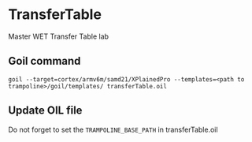 # TransferTable
Master WET Transfer Table lab

## Goil command

```goil --target=cortex/armv6m/samd21/XPlainedPro --templates=<path to trampoline>/goil/templates/ transferTable.oil```

## Update OIL file

Do not forget to set the ```TRAMPOLINE_BASE_PATH``` in transferTable.oil